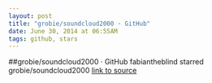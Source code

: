 ```yaml
---
layout: post
title: "grobie/soundcloud2000 · GitHub"
date: June 30, 2014 at 06:55AM
tags: github, stars
---
```

##grobie/soundcloud2000 · GitHub
fabiantheblind starred grobie/soundcloud2000
[link to source](http://ift.tt/1mnCmEZ) 
